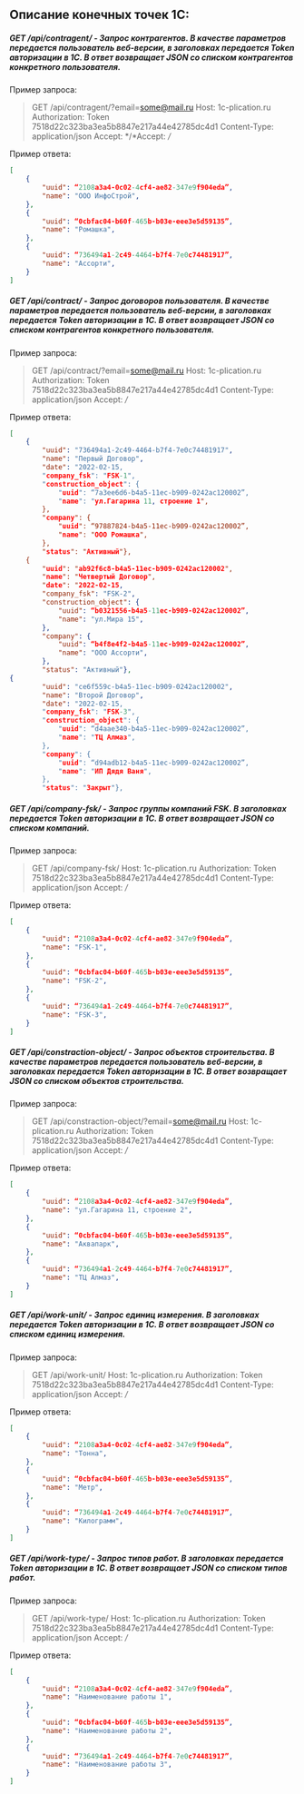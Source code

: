 ## Описание конечных точек 1С:

##### GET  */api/contragent/* - Запрос контрагентов. В качестве параметров передается пользователь веб-версии, в заголовках передается *Token* авторизации в 1С. В ответ возвращает *JSON* со списком контрагентов конкретного пользователя.

Пример запроса:
> GET /api/contragent/?email=some@mail.ru
Host: 1c-plication.ru
Authorization: Token 7518d22c323ba3ea5b8847e217a44e42785dc4d1
Content-Type: application/json
Accept: */*Accept: */*

Пример ответа:
```json
[
	{
		"uuid": “2108a3a4-0c02-4cf4-ae82-347e9f904eda”,
		"name": "ООО ИнфоСтрой",
	},
	{
		"uuid": “0cbfac04-b60f-465b-b03e-eee3e5d59135”,
		"name": "Ромашка",
	},
	{
		"uuid": “736494a1-2c49-4464-b7f4-7e0c74481917”,
		"name": "Ассорти",
	}
]
```

##### GET */api/contract/* - Запрос договоров пользователя. В качестве параметров передается пользователь веб-версии, в заголовках передается *Token* авторизации в 1С. В ответ возвращает *JSON* со списком контрагентов конкретного пользователя.

Пример запроса:
> GET /api/contract/?email=some@mail.ru
Host: 1c-plication.ru
Authorization: Token 7518d22c323ba3ea5b8847e217a44e42785dc4d1
Content-Type: application/json
Accept: */*

Пример ответа:

```json
[
	{
		"uuid": "736494a1-2c49-4464-b7f4-7e0c74481917",
		"name": "Первый Договор",
		"date": "2022-02-15,
		"company_fsk": "FSK-1",
		"construction_object": {
			"uuid": “7a3ee6d6-b4a5-11ec-b909-0242ac120002”,
			"name": "ул.Гагарина 11, строение 1",
		},
		"company": {
			"uuid": “97887824-b4a5-11ec-b909-0242ac120002”,
			"name": "ООО Ромашка",
		},
		"status": "Активный"},
	{
		"uuid": "ab92f6c8-b4a5-11ec-b909-0242ac120002",
		"name": "Четвертый Договор",
		"date": "2022-02-15,
		"company_fsk": "FSK-2",
		"construction_object": {
			"uuid": “b0321556-b4a5-11ec-b909-0242ac120002”,
			"name": "ул.Мира 15",
		},
		"company": {
			"uuid": “b4f8e4f2-b4a5-11ec-b909-0242ac120002”,
			"name": "ООО Ассорти",
		},
		"status": "Активный"},
{
		"uuid": "ce6f559c-b4a5-11ec-b909-0242ac120002",
		"name": "Второй Договор",
		"date": "2022-02-15,
		"company_fsk": "FSK-3",
		"construction_object": {
			"uuid": “d4aae340-b4a5-11ec-b909-0242ac120002”,
			"name": "ТЦ Алмаз",
		},
		"company": {
			"uuid": “d94adb12-b4a5-11ec-b909-0242ac120002”,
			"name": "ИП Дядя Ваня",
		},
		"status": "Закрыт"},
```

##### GET */api/company-fsk/* - Запрос группы компаний FSK. В заголовках передается *Token* авторизации в 1С. В ответ возвращает *JSON* со списком компаний.

Пример запроса:
> GET /api/company-fsk/
Host: 1c-plication.ru
Authorization: Token 7518d22c323ba3ea5b8847e217a44e42785dc4d1
Content-Type: application/json
Accept: */*

Пример ответа:
```json
[
	{
		"uuid": “2108a3a4-0c02-4cf4-ae82-347e9f904eda”,
		"name": "FSK-1",
	},
	{
		"uuid": “0cbfac04-b60f-465b-b03e-eee3e5d59135”,
		"name": "FSK-2",
	},
	{
		"uuid": “736494a1-2c49-4464-b7f4-7e0c74481917”,
		"name": "FSK-3",
	}
]
```

##### GET */api/constraction-object/* - Запрос объектов строительства. В качестве параметров передается пользователь веб-версии, в заголовках передается *Token* авторизации в 1С. В ответ возвращает *JSON* со списком объектов строительства.

Пример запроса:
> GET /api/constraction-object/?email=some@mail.ru
Host: 1c-plication.ru
Authorization: Token 7518d22c323ba3ea5b8847e217a44e42785dc4d1
Content-Type: application/json
Accept: */*

Пример ответа:
```json
[
	{
		"uuid": “2108a3a4-0c02-4cf4-ae82-347e9f904eda”,
		"name": "ул.Гагарина 11, строение 2",
	},
	{
		"uuid": “0cbfac04-b60f-465b-b03e-eee3e5d59135”,
		"name": "Аквапарк",
	},
	{
		"uuid": “736494a1-2c49-4464-b7f4-7e0c74481917”,
		"name": "ТЦ Алмаз",
	}
]
```

##### GET */api/work-unit/* - Запрос единиц измерения. В заголовках передается *Token* авторизации в 1С. В ответ возвращает *JSON* со списком единиц измерения.

Пример запроса:
> GET /api/work-unit/
Host: 1c-plication.ru
Authorization: Token 7518d22c323ba3ea5b8847e217a44e42785dc4d1
Content-Type: application/json
Accept: */*

Пример ответа:
```json
[
	{
		"uuid": “2108a3a4-0c02-4cf4-ae82-347e9f904eda”,
		"name": "Тонна",
	},
	{
		"uuid": “0cbfac04-b60f-465b-b03e-eee3e5d59135”,
		"name": "Метр",
	},
	{
		"uuid": “736494a1-2c49-4464-b7f4-7e0c74481917”,
		"name": "Килограмм",
	}
]
```

##### GET */api/work-type/* - Запрос типов работ. В заголовках передается *Token* авторизации в 1С. В ответ возвращает *JSON* со списком типов работ.

Пример запроса:
> GET /api/work-type/
Host: 1c-plication.ru
Authorization: Token 7518d22c323ba3ea5b8847e217a44e42785dc4d1
Content-Type: application/json
Accept: */*

Пример ответа:
```json
[
	{
		"uuid": “2108a3a4-0c02-4cf4-ae82-347e9f904eda”,
		"name": "Наименование работы 1",
	},
	{
		"uuid": “0cbfac04-b60f-465b-b03e-eee3e5d59135”,
		"name": "Наименование работы 2",
	},
	{
		"uuid": “736494a1-2c49-4464-b7f4-7e0c74481917”,
		"name": "Наименование работы 3",
	}
]
```

